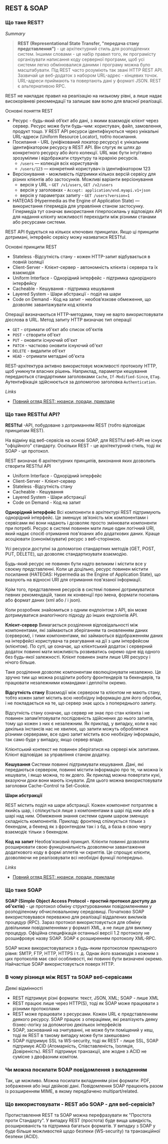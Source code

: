 ## REST & SOAP

### Що таке REST?

*Summary*
> **REST (Representational State Transfer, "передача стану представлення")** - це архітектурний стиль для розподілених систем. Іншими словами - це набір правил того, як програмісту організувати написання коду серверної програми, щоб усі системи легко обмінювалися даними і програму можна було масштабувати. Під REST часто розуміють так звані HTTP REST API. Зазвичай це веб-додаток з набором URL-адрес - кінцевих точок. URL-адреси приймають та повертають дані у форматі JSON. REST є альтернативою RPC.

REST не накладає правил на реалізацію на низькому рівні, а лише надає високорівневі рекомендації та залишає вам волю для власної реалізації.

Основні поняття REST

- Ресурс - будь-який об’єкт або дані, з якими взаємодіє клієнт через сервер. Ресурс може бути будь-чим: користувач, файл, замовлення, продукт тощо. У REST API ресурси ідентифікуються через унікальні URL-адреси (Uniform Resource Locator), тобто посилання.
- Посилання - URL (уніфікований локатор ресурсу) є унікальним ідентифікатором ресурсу в REST API. Він слугує як шлях до конкретного ресурсу або його колекції. URL має бути інтуїтивно зрозумілим і відображати структуру та ієрархію ресурсів.
	- `/users` — колекція всіх користувачів
	- `/users/123` — конкретний користувач із ідентифікатором 123
- Версіонування - можливість підтримки кількох версій сервісу для різних клієнтів або застосунків. Можливі варіанти версіонування
	- версія у URL - `GET /v1/users`, `GET /v2/users`
	- версія у заголовках - `Accept: application/vnd.myapi.v1+json`
	- версія у параметрах запиту - `GET /users?version=1`
- HATEOAS (Hypermedia as the Engine of Application State) — використання гіпермедіа для управління станом застосунку. Гіпермедіа тут означає використання гіперпосилань у відповідях API для надання клієнту можливості переходити між різними станами або ресурсами системи.

REST API будується на кількох ключових принципах. Якщо ці принципи дотримані, інтерфейс сервісу можу називатися RESTful.

Основні принципи REST

- Stateless -Відсутність стану - кожен HTTP-запит відбувається в повній ізоляції
- Client-Server - Клієнт-сервер  - автономність клієнта і сервера та їх взаємодія
- Uniform Interface - Однорідний інтерфейс - підтримка однорідного інтерфейсу
- Cacheable - Кешування - підтримка кешування
- Layered System - Шари абстракції - поділ на шари
- Code on Demand - Код на запит - необов’язкове обмеження, що дозволяє завантажувати код клієнта


Операції визначаються HTTP-методами, тому не варто використовувати дієслова в URL. Метод запиту HTTP визначає тип операції

- `GET` - отримати об'єкт або список об'єктів
- `POST` - створити об'єкт
- `PUT` - оновити існуючий об'єкт
- `PATCH` - частково оновити існуючий об'єкт
- `DELETE` - видалити об'єкт
- `HEAD` - отримати метадані об'єкта

REST-архітектура активно використовує можливості протоколу HTTP, щоб уникнути власних рішень. Наприклад, параметри кешування передаються стандартними заголовками `Cache`, `If-Modified-Since`, `ETag`. Аутентифікація здійснюється за допомогою заголовка `Authentication`.

*Links*

- [Повний огляд REST: нюанси, поради, приклади](https://dou.ua/forums/topic/50364/)


### Що таке RESTful API?

**RESTful** -API, побудоване з дотриманням REST (тобто відповідає принципам REST).

На відміну від веб-сервісів на основі SOAP, для RESTful веб-API не існує "офіційного" стандарту. Оскільки REST - це архітектурний стиль, тоді як SOAP - це протокол.

REST визначає 6 архітектурних принципів, виконання яких дозволить створити RESTful API

- Uniform Interface - Однорідний інтерфейс
- Client-Server - Клієнт-сервер
- Stateless -Відсутність стану
- Cacheable - Кешування
- Layered System - Шари абстракції 
- Code on Demand - Код на запит

**Однорідний інтерфейс**
Всі компоненти в архітектурі REST підтримують однорідний інтерфейс. Це зменшує звʼязність між компонентами і сервісами які вони надають і дозволяє просто змінювати компоненти при потребі. Ресурс в системі повинен мати лише один логічний URI, який надає спосіб отримання пов'язаних або додаткових даних. Краще асоціювати (синонімізувати) ресурс з веб-сторінкою.

Усі ресурси доступні за допомогою стандартних методів (GET, POST, PUT, DELETE), що дозволяє стандартизувати взаємодію.

Будь-який ресурс не повинен бути надто великим і містити все у своєму представленні. Коли це доцільно, ресурс повинен містити посилання (HATEOAS: Hypermedia as the Engine of Application State), що вказують на відносні URI для отримання пов'язаної інформації.

Крім того, представлення ресурсів в системі повинні дотримуватися певних рекомендацій, таких як конвенції про імена, формати посилань або формат даних (xml або / і json).

Коли розробник знайомиться з одним ендпоінтом з API, він може дотримуватися аналогічного підходу до інших ендпоінтів API.

**Клієнт-сервер**
Вимагається розділення відповідальності між компонентами, які займаються зберіганням та оновленням даних (сервером), і тими компонентами, які займаються відображенням даних на інтерфейсі користувача та реагування на дії з цим інтерфейсом (клієнтом). По суті, це означає, що клієнтський додаток і серверний додаток повинні мати можливість розвиватись окремо одне від одного без будь-якої залежності. Клієнт повинен знати лише URI ресурсу і нічого більше.

Таке розділення дозволяє компонентам еволюціонувати незалежно. Це зручно тим що можна розділити роботу фронтендерів та бекендерів, та працювати незалежними командами і деплоїти окремо.

**Відсутність стану**
Взаємодії між сервером та клієнтом не мають стану, тобто кожен запит містить всю необхідну інформацію для його обробки, і не покладається на те, що сервер знає щось з попереднього запиту.

Відсутність стану означає, що сервер не знає про стан клієнта і не повинен запамʼятовувати послідовність здійснених до нього запитів, тому що кожен з них є незалежним. Як приклад, у випадку, коли в нас декілька інстансів нас не хвилює, що запити можуть оброблятися різними серверами, все одно запит містить всю необхідну інформацію, так само буде у випадку, якщо сервер впаде.

Клієнтський контекст не повинен зберігатися на сервері між запитами. Клієнт відповідає за управління станом додатку.

**Кешування**
Системи повинні підтримувати кешування. Дані, які передаються сервером, повинні містити інформацію про те, чи можна їх кешувати, і якщо можна, то як довго. Як приклад можна повертати кукі, вказуючи доки вони мають існувати. Для цього можна використовувати заголовки Cache-Control та Set-Cookie.

**Шари абстракції**

REST містить поділ на шари абстракції. Кожен компонент потрапляє в якийсь шар, і спілкується лише з компонентами в шарі під ним або в шарі над ним. Обмеження знання системи одним шаром зменшує складність компонентів. Приклад: фронтенд спілкується тільки з бекендом, а бекенд як з фронтендом так і з бд, а база в свою чергу взаємодіє тільки з бекендом.

**Код на запит**
Необов'язковий принцип. Клієнти повинні дозволяти розширювати свою функціональність дозволяючи завантаження додаткового коду в формі аплетів чи скриптів. Це спрощує клієнти, дозволяючи не реалізовувати всі необхідні функції попередньо.

*Links*

- [Повний огляд REST: нюанси, поради, приклади](https://dou.ua/forums/topic/50364/)


### Що таке SOAP

**SOAP (Simple Object Access Protocol - простий протокол доступу до об'єктів)** - це протокол обміну структурованими повідомленнями у розподіленому обчислювальному середовищі. Початково SOAP використовувався переважно для реалізації віддалених викликів процедур (RPC). Зараз протокол використовується для обміну довільними повідомленнями у форматі XML, а не лише для виклику процедур. Офіційна специфікація останньої версії 1.2 протоколу не розшифровує назву SOAP. SOAP є розширенням протоколу XML-RPC.

SOAP може використовуватися з будь-яким протоколом прикладного рівня: SMTP, FTP, HTTP, HTTPS і т. д. Однак його взаємодія з кожним з цих протоколів має свої особливості, які повинні бути визначені окремо. Найчастіше SOAP використовується поверх HTTP.


### В чому різниця між REST та SOAP веб-сервісами

Деякі відмінності

- REST підтримує різні формати: текст, JSON, XML; SOAP - лише XML
- REST працює лише через HTTP(S), тоді як SOAP може працювати з різними протоколами
- REST може працювати з ресурсами. Кожен URL є представленням деякого ресурсу. SOAP працює з операціями, які реалізують деяку бізнес-логіку за допомогою декількох інтерфейсів
- SOAP, заснований на зчитуванні, не може бути поміщений у кеш, тоді як REST в такому випадку може бути закешовано
- SOAP підтримує SSL та WS-security, тоді як REST - лише SSL, SOAP підтримує ACID (Атомарність, Співставленість, Ізоляція, Довіреність). REST підтримує транзакції, але жодне з ACID не сумісне з двофазним комітом.


### Чи можна посилати SOAP повідомлення з вкладенням

Так, це можливо. Можна посилати вкладенням різні формати: PDF, зображення або інші двійкові дані. Повідомлення SOAP працюють разом із розширенням MIME, в якому передбачено multipart/related.


###  Що використовувати - REST або SOAP - для веб-сервісів?

Протиставлення REST та SOAP можна перефразувати як "Простота проти Стандарту". У випадку REST (простота) буде вища швидкість, розширюваність та підтримка багатьох форматів. У випадку з SOAP у буде більше можливостей щодо безпеки (WS-security) та транзакційної безпеки (ACID).

